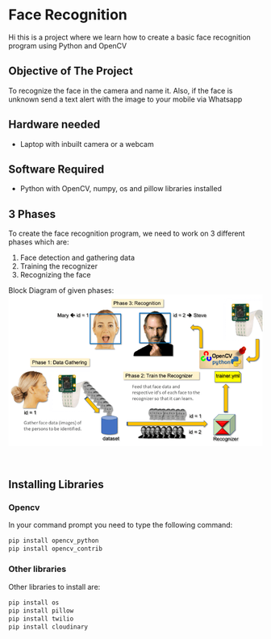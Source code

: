 # Face Recognition
Hi this is a project where we learn how to create a basic face recognition program using Python and OpenCV
## Objective of The Project
To recognize the face in the camera and name it. Also, if the face is unknown send a text alert with the image to your mobile via Whatsapp
## Hardware needed
* Laptop with inbuilt camera or a webcam
## Software Required
* Python with OpenCV, numpy, os and  pillow libraries installed 
## 3 Phases
 To create the face recognition program, we need to work on 3 different phases which are:
 1. Face detection and gathering data
 2. Training the recognizer
 3. Recognizing the face

<fig1>
<figcaption text-align: "center"> Block Diagram of given phases: </figcaption>
<img src = "images/FaceRecogBlock.png" alt = "hello" />
 
 </fig1><br>
 ## Installing Libraries
 ### Opencv
 In your command prompt you need to type the following command:
 ```
 pip install opencv_python
 pip install opencv_contrib
 ```
 ### Other libraries
 Other libraries to install are:
 ```
 pip install os
 pip install pillow
 pip install twilio
 pip install cloudinary
 ```
